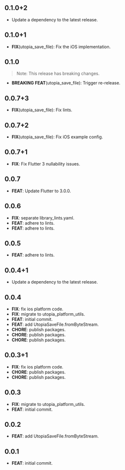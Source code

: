 ## 0.1.0+2

 - Update a dependency to the latest release.

## 0.1.0+1

 - **FIX**(utopia_save_file): Fix the iOS implementation.

## 0.1.0

> Note: This release has breaking changes.

 - **BREAKING** **FEAT**(utopia_save_file): Trigger re-release.

## 0.0.7+3

- **FIX**(utopia_save_file): Fix lints.

## 0.0.7+2

- **FIX**(utopia_save_file): Fix iOS example config.

## 0.0.7+1

- **FIX**: Fix Flutter 3 nullability issues.

## 0.0.7

- **FEAT**: Update Flutter to 3.0.0.

## 0.0.6

- **FIX**: separate library_lints.yaml.
- **FEAT**: adhere to lints.
- **FEAT**: adhere to lints.

## 0.0.5

- **FEAT**: adhere to lints.

## 0.0.4+1

- Update a dependency to the latest release.

## 0.0.4

- **FIX**: fix ios platform code.
- **FIX**: migrate to utopia_platform_utils.
- **FEAT**: initial commit.
- **FEAT**: add UtopiaSaveFile.fromByteStream.
- **CHORE**: publish packages.
- **CHORE**: publish packages.
- **CHORE**: publish packages.

## 0.0.3+1

- **FIX**: fix ios platform code.
- **CHORE**: publish packages.
- **CHORE**: publish packages.

## 0.0.3

- **FIX**: migrate to utopia_platform_utils.
- **FEAT**: initial commit.

## 0.0.2

- **FEAT**: add UtopiaSaveFile.fromByteStream.

## 0.0.1

- **FEAT**: initial commit.

